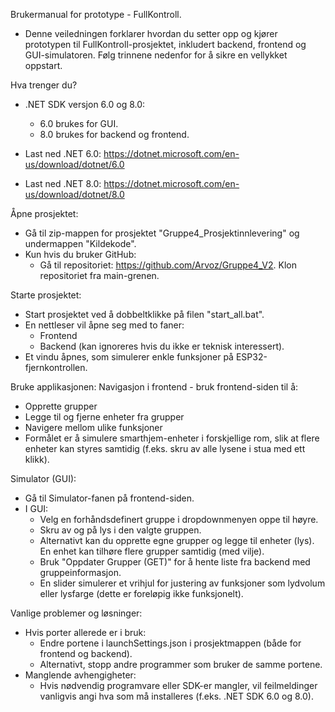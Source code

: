 Brukermanual for prototype - FullKontroll.
- Denne veiledningen forklarer hvordan du setter opp og kjører prototypen til FullKontroll-prosjektet, inkludert backend, frontend og GUI-simulatoren. Følg trinnene nedenfor for å sikre en vellykket oppstart.


Hva trenger du?
- .NET SDK versjon 6.0 og 8.0:
    - 6.0 brukes for GUI.
    - 8.0 brukes for backend og frontend.

- Last ned .NET 6.0: https://dotnet.microsoft.com/en-us/download/dotnet/6.0
- Last ned .NET 8.0: https://dotnet.microsoft.com/en-us/download/dotnet/8.0


Åpne prosjektet:
- Gå til zip-mappen for prosjektet "Gruppe4_Prosjektinnlevering" og undermappen "Kildekode".
- Kun hvis du bruker GitHub: 
    - Gå til repositoriet: https://github.com/Arvoz/Gruppe4_V2. Klon repositoriet fra main-grenen.


Starte prosjektet:
- Start prosjektet ved å dobbeltklikke på filen "start_all.bat".
- En nettleser vil åpne seg med to faner:
    - Frontend
    - Backend (kan ignoreres hvis du ikke er teknisk interessert).
- Et vindu åpnes, som simulerer enkle funksjoner på ESP32-fjernkontrollen.


Bruke applikasjonen:
Navigasjon i frontend - bruk frontend-siden til å:
- Opprette grupper
- Legge til og fjerne enheter fra grupper
- Navigere mellom ulike funksjoner
- Formålet er å simulere smarthjem-enheter i forskjellige rom, slik at flere enheter kan styres samtidig (f.eks. skru av alle lysene i stua med ett klikk).

Simulator (GUI):
- Gå til Simulator-fanen på frontend-siden.
- I GUI:
    - Velg en forhåndsdefinert gruppe i dropdownmenyen oppe til høyre.
    - Skru av og på lys i den valgte gruppen.
    - Alternativt kan du opprette egne grupper og legge til enheter (lys). En enhet kan tilhøre flere grupper samtidig (med vilje).
    - Bruk "Oppdater Grupper (GET)" for å hente liste fra backend med gruppeinformasjon.
    - En slider simulerer et vrihjul for justering av funksjoner som lydvolum eller lysfarge (dette er foreløpig ikke funksjonelt).


Vanlige problemer og løsninger:
- Hvis porter allerede er i bruk:
    - Endre portene i launchSettings.json i prosjektmappen (både for frontend og backend).
    - Alternativt, stopp andre programmer som bruker de samme portene.
- Manglende avhengigheter:
    - Hvis nødvendig programvare eller SDK-er mangler, vil feilmeldinger vanligvis angi hva som må installeres (f.eks. .NET SDK 6.0 og 8.0).
